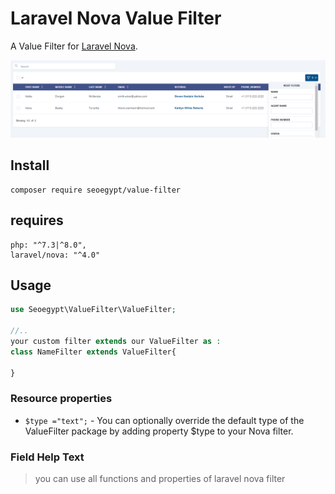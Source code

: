 # Laravel Nova Value Filter

A Value Filter for [Laravel Nova](https://nova.laravel.com/).

![Preview 1](https://github.com/SeoDevs/value-filter/blob/main/docs/preview.png)

## Install

```
composer require seoegypt/value-filter
```
## requires

```
php: "^7.3|^8.0",
laravel/nova: "^4.0"

```
## Usage

```php
use Seoegypt\ValueFilter\ValueFilter;

//..
your custom filter extends our ValueFilter as :
class NameFilter extends ValueFilter{

}

```
### Resource properties

- `$type ="text";` - You can optionally override the default type of the ValueFilter package by adding property $type to your Nova filter.

### Field Help Text

> you can use all functions and properties of laravel nova filter

